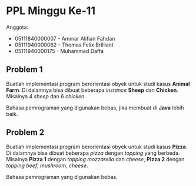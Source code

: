 # PPL Minggu Ke-11

Anggota:
- 05111840000007 - Ammar Alifian Fahdan
- 05111940000062 - Thomas Felix Brilliant
- 05111940000175 - Muhammad Daffa

## Problem 1

Buatlah implementasi program berorientasi obyek untuk studi kasus **Animal Farm**. Di dalamnya bisa dibuat beberapa *instance* **Sheep** dan **Chicken**. Misalnya 4 *sheep* dan 6 *chicken*.

Bahasa pemrograman yang digunakan bebas, jika membuat di **Java** lebih baik.

## Problem 2

Buatlah implementasi program berorientasi obyek untuk studi kasus **Pizza**. Di dalamnya bisa dibuat beberapa *pizza* dengan *topping* yang berbeda. Misalnya **Pizza 1** dengan *topping mozzarella* dan *cheese*, **Pizza 2** dengan *topping beef*, *mushroom*, *cheese*.

Bahasa pemrograman yang digunakan bebas.
